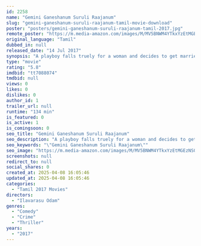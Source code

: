 ```yaml
---
id: 2258
name: "Gemini Ganeshanum Suruli Raajanum"
slug: "gemini-ganeshanum-suruli-raajanum-tamil-movie-download"
poster: "posters/gemini-ganeshanum-suruli-raajanum-tamil-2017.jpg"
remote_poster: "https://m.media-amazon.com/images/M/MV5BNWM4YTkxYzEtMGEzNS00NzkwLWExMTItZTYxNjI0Mzg2YTY2XkEyXkFqcGc@._V1_SX300.jpg"
original_language: "Tamil"
dubbed_in: null
released_date: "14 Jul 2017"
synopsis: "A playboy falls truely for a woman and decides to get married to her. She puts forth an uphill task for him - to confront his ex-flames."
type: "movie"
rating: "5.8"
imdbid: "tt7088074"
tmdbid: null
views: 0
likes: 0
dislikes: 0
author_id: 1
trailer_url: null
runtime: "134 min"
is_featured: 0
is_active: 1
is_comingsoon: 0
seo_title: "Gemini Ganeshanum Suruli Raajanum"
seo_description: "A playboy falls truely for a woman and decides to get married to her. She puts forth an uphill task for him - to confront his ex-flames."
seo_keywords: "\"Gemini Ganeshanum Suruli Raajanum\""
seo_image: "https://m.media-amazon.com/images/M/MV5BNWM4YTkxYzEtMGEzNS00NzkwLWExMTItZTYxNjI0Mzg2YTY2XkEyXkFqcGc@._V1_SX300.jpg"
screenshots: null
redirect_to: null
social_shares: 0
created_at: 2025-04-08 16:05:46
updated_at: 2025-04-08 16:05:46
categories:
  - "Tamil 2017 Movies"
directors:
  - "Ilavarasu Odam"
genres:
  - "Comedy"
  - "Crime"
  - "Thriller"
years:
  - "2017"
---
```

